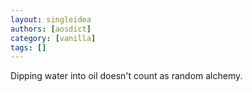 ```yaml
---
layout: singleidea
authors: [aosdict]
category: [vanilla]
tags: []
---
```

Dipping water into oil doesn't count as random alchemy.
